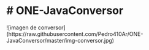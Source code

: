<h1>  # ONE-JavaConversor </h1>
![imagen de conversor] (https://raw.githubusercontent.com/Pedro410Ar/ONE-JavaConversor/master/img-conversor.jpg)





